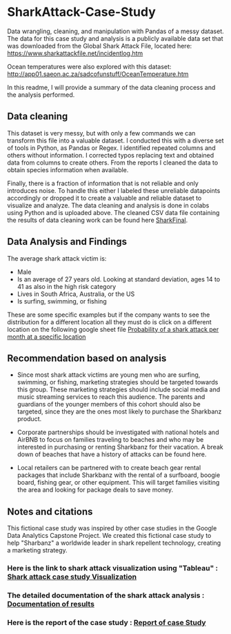 # SharkAttack-Case-Study
Data wrangling, cleaning, and manipulation with Pandas of a messy dataset. The data for this case study and analysis is a publicly available data set that was downloaded from the Global Shark Attack File, located here:
https://www.sharkattackfile.net/incidentlog.htm

Ocean temperatures were also explored with this dataset:
http://app01.saeon.ac.za/sadcofunstuff/OceanTemperature.htm

In this readme, I will provide a summary of the data cleaning process and the analysis performed.

## Data cleaning
This dataset is very messy, but with only a few commands we can transform this file into a valuable dataset. I conducted this with a diverse set of tools in Python, as Pandas or
Regex. I identified repeated columns and others without information. I corrected typos replacing text and obtained data from columns to create others. From the reports I cleaned
the data to obtain species information when available.

Finally, there is a fraction of information that is not reliable and only introduces noise. To handle this either I labeled these unreliable datapoints accordingly or dropped it
to create a valuable and reliable dataset to visualize and analyze.
The data cleaning and analysis is done in colabs using Python and is uploaded above.
The cleaned CSV data file containing the results of data cleaning work can be found here [SharkFinal](https://docs.google.com/spreadsheets/d/1ytCxojjigYY7uCxVjRAgMfmGrsOn0ePP5CxGJy8YhK4/edit?usp=sharing).


## Data Analysis and Findings
The average shark attack victim is:
- Male
- Is an average of 27 years old. Looking at standard deviation, ages 14 to 41 as also in the high risk category
- Lives in South Africa, Australia, or the US
- Is surfing, swimming, or fishing

These are some specific examples but if the company wants to see the distribution for a different location all they must do is click on a different location on the following
google sheet file [Probability of a shark attack per month at a specific location](https://docs.google.com/spreadsheets/d/1iMG16n99fP-HJ9bOfDyxXg9TdrTcnU8aMio3eWB1Geo/edit?usp=sharing)

## Recommendation based on analysis 
- Since most shark attack victims are young men who are surfing, swimming, or fishing, marketing strategies should be targeted towards this group.  These marketing strategies should include social media and music streaming services to reach this audience.  The parents and guardians of the younger members of this cohort should also be targeted, since they are the ones most likely to purchase the Sharkbanz product.

- Corporate partnerships should be investigated with national hotels and AirBNB to focus on families traveling to beaches and who may be interested in purchasing or renting Sharkbanz for their vacation.  A break down of beaches that have a history of attacks can be found here.

- Local retailers can be partnered with to create beach gear rental packages that include Sharkbanz with the rental of a surfboard, boogie board, fishing gear, or other equipment.  This will target families visiting the area and looking for package deals to save money.

## Notes and citations
This fictional case study was inspired by other case studies in the Google Data Analytics Capstone Project.
We created this fictional case study to help "Sharbanz" a worldwide leader in shark repellent technology, creating a marketing strategy.


### Here is the link to shark attack visualization using "Tableau" : [Shark attack case study Visualization](https://public.tableau.com/app/profile/prince1103/viz/SharkAttacks_16368864906740/Story1)

### The detailed documentation of the shark attack analysis : [Documentation of results](https://docs.google.com/document/d/1K1otwPNXkCLyAajYLu0Rcln3HeVbef6_/edit#)
### Here is the report of the case study : [Report of case Study](https://docs.google.com/presentation/d/1mD-6GKxgRo3ajVTzFETIZQgZKclMVgNHeeK7ph6UEeU/edit#slide=id.gf6fba99a4e_0_756)
